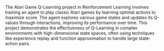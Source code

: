The Atari Game Q-Learning project in Reinforcement Learning involves training an agent to play classic Atari games by learning optimal actions to maximize score. The agent explores various game states and updates its Q-values through interactions, improving its performance over time. This project demonstrates the effectiveness of Q-Learning in complex environments with high-dimensional state spaces, often using techniques like experience replay and function approximation to handle large state-action pairs.
